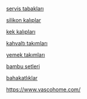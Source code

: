 <a href="https://www.vascohome.com/servis-tabaklari-pmk14">servis tabakları</a>

<a href="https://www.vascohome.com/silikon-pmk12">silikon kalıplar</a>

<a href="https://www.vascohome.com/silikon-pmk12">kek kalıpları</a>

<a href="https://www.vascohome.com/kahvalti-takimlari-pmk20">kahvaltı takımları</a>

<a href="https://www.vascohome.com/yemek-takimlari-pmk19">yemek takımları</a>

<a href="https://www.vascohome.com/bambu-pmk11">bambu setleri</a>

<a href="https://www.vascohome.com/baharatlik-pmk26">bahakatlıklar</a>

<a href="https://www.vascohome.com/">https://www.vascohome.com/</a>

